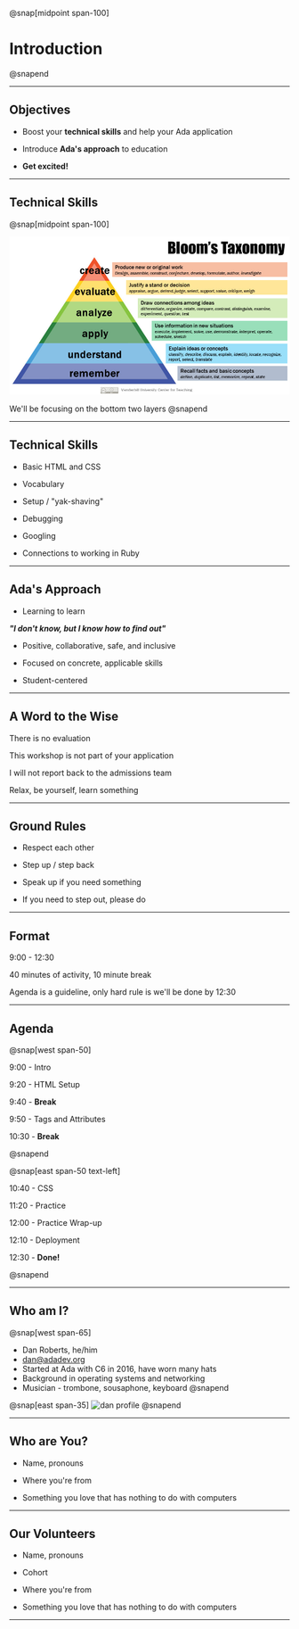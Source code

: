 @snap[midpoint span-100]

# Introduction

@snapend

---

## Objectives

- Boost your **technical skills** and help your Ada application

- Introduce **Ada's approach** to education

- **Get excited!**

---

## Technical Skills

@snap[midpoint span-100]
<br>

![height=400px](assets/images/Blooms-Taxonomy.jpg)

We'll be focusing on the bottom two layers
@snapend

---

## Technical Skills

- Basic HTML and CSS

- Vocabulary

- Setup / "yak-shaving"

- Debugging

- Googling

- Connections to working in Ruby

---


## Ada's Approach

- Learning to learn

<span class="indent">**_"I don't know, but I know how to find out"_**</span>

- Positive, collaborative, safe, and inclusive

- Focused on concrete, applicable skills

- Student-centered

---

## A Word to the Wise

There is no evaluation

This workshop is not part of your application

I will not report back to the admissions team

Relax, be yourself, learn something

---

## Ground Rules

- Respect each other

- Step up / step back

- Speak up if you need something

- If you need to step out, please do

---

## Format

9:00 - 12:30

40 minutes of activity, 10 minute break

Agenda is a guideline, only hard rule is we'll be done by 12:30

---

## Agenda

@snap[west span-50]

9:00  - Intro

9:20  - HTML Setup

9:40  - **Break**

9:50  - Tags and Attributes

10:30 - **Break**

@snapend

@snap[east span-50 text-left]

10:40 - CSS 

11:20 - Practice

12:00 - Practice Wrap-up

12:10 - Deployment

12:30 - **Done!**

@snapend

---

## Who am I?

@snap[west span-65]

- Dan Roberts, he/him
- [dan@adadev.org](mailto:dan@adadev.org)
- Started at Ada with C6 in 2016, have worn many hats
- Background in operating systems and networking
- Musician - trombone, sousaphone, keyboard
  @snapend

@snap[east span-35]
![dan profile](assets/images/dan-flowers.png)
@snapend

---

## Who are You?

- Name, pronouns

- Where you're from

- Something you love that has nothing to do with computers

---

## Our Volunteers

- Name, pronouns

- Cohort

- Where you're from

- Something you love that has nothing to do with computers

---
